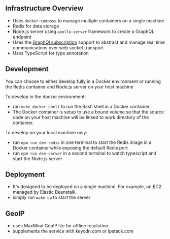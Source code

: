 
## Infrastructure Overview
- Uses `docker-compose` to manage multiple containers on a single machine
- Redis for data storage
- Node.js server using `apollo-server` framework to create a GraphQL endpoint
- Uses the [GraphQl subscription](https://graphql.github.io/graphql-spec/June2018/#sec-Subscription) support to abstract and manage real time communications over web socket transport
- Uses TypeScript for type annotation


## Development 
You can choose to either develop fully in a Docker environment or running the Redis container and Node.js server on your host machine

To develop in the docker environment: 
- run `make docker-shell` to run the Bash shell in a Docker container
- The Docker container is setup to use a bound volume so that the source code on your host machine will be linked to work directory of the container.

To develop on your local machine only: 
- run `npm run dev-redis` in one terminal to start the Redis image in a Docker container while exposing the default Redis port
- run `npm run dev-server` in a second terminal to watch typescript and start the Node.js server

## Deployment
- It's designed to be deployed on a single machine. For example, on EC2 managed by Elastic Beanstalk.
- simply run `make up` to start the server

## GeoIP 
- uses MaxMind GeoIP lite for offline resolution 
- supplements the service with keycdn.com or ipstack.com
